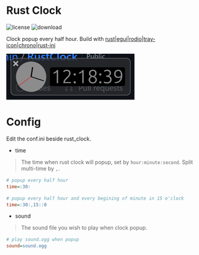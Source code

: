 # Rust Clock
![license](https://img.shields.io/badge/license-MIT-red.svg)
![download](https://img.shields.io/github/downloads/hoothin/RustClock/total)

Clock popup every half hour. Build with [rust](https://github.com/rust-lang/rust)|[egui](https://github.com/emilk/egui/)|[rodio](https://github.com/RustAudio/rodio)|[tray-icon](https://github.com/tauri-apps/tray-icon)|[chrono](https://github.com/chronotope/chrono)|[rust-ini](https://github.com/zonyitoo/rust-ini)

![example](pic.png)
# Config
Edit the conf.ini beside rust_clock.
+ time
> The time when rust clock will popup, set by `hour:minute:second`. Split multi-time by `,`.
``` ini
# popup every half hour
time=:30:
```
``` ini
# popup every half hour and every begining of minute in 15 o'clock
time=:30:,15::0
```
+ sound
> The sound file you wish to play when clock popup.
``` ini
# play sound.ogg when popup
sound=sound.ogg
```
